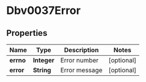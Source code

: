 

# Dbv0037Error


## Properties

| Name | Type | Description | Notes |
|------------ | ------------- | ------------- | -------------|
|**errno** | **Integer** | Error number |  [optional] |
|**error** | **String** | Error message |  [optional] |



